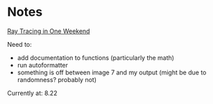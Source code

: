 #  Notes

[Ray Tracing in One Weekend](https://raytracing.github.io/books/RayTracingInOneWeekend.html)

Need to:
- add documentation to functions (particularly the math)
- run autoformatter
- something is off between image 7 and my output (might be due to randomness? probably not)


Currently at: 8.22
